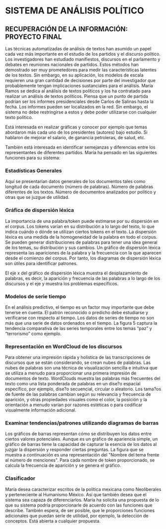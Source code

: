 # SISTEMA DE ANÁLISIS POLÍTICO
## RECUPERACIÓN DE LA INFORMACIÓN: PROYECTO FINAL

 Las técnicas automatizadas de análisis de textos han asumido un papel cada vez más importante en el estudio de los partidos y el discurso político. Los investigadores han estudiado manifiestos, discursos en el parlamento y debates en reuniones nacionales de partidos. Estos métodos han demostrado ser muy prometedores para medir las características latentes de los textos. Sin embargo, en su aplicación, los modelos de escala requieren una gran cantidad de decisiones por parte del investigador que probablemente tengan implicaciones sustanciales para el análisis. María Ramos se dedica al análisis de textos políticos y los ha contratado para realizar un análisis de textos políticos. Piensa que un punto de partida podrían ser los informes presidenciales desde Carlos de Salinas hasta la fecha. Los informes pueden ser localizados en la red. Sin embargo, el sistema no debe restringirse a estos y debe poder utilizarse con cualquier texto político.
 
Está interesada en realizar gráficas y conocer por ejemplo que temas abordaron más cada uno de los presidentes (autores) bajo estudio. Si hablaron de mejorar el salario, de ganancia petroleras, de salud, etc.

También está interesada en identificar semejanzas y diferencias entre los representantes de diferentes partidos. 
María ha pensado en las siguientes funciones para su sistema:

### Estadísticas Generales
Aquí se presentarían datos generales de los documentos tales como longitud de cada documento (número de palabras). Número de palabras diferentes de los textos. Número de documentos analizados por político y otras que se juzgue de utilidad.

### Gráfica de dispersión léxica

La importancia de una palabra/token puede estimarse por su dispersión en el corpus. Los tokens varían en su distribución a lo largo del texto, lo que indica cuándo o dónde se utilizan ciertos tokens en el texto. La dispersión léxica es una medida de la homogeneidad de la palabra en todo el corpus. Se pueden generar distribuciones de palabras para tener una idea general de los temas, su distribución y sus cambios. Un gráfico de dispersión léxica representa las apariciones de la palabra y la frecuencia con la que aparecen desde el comienzo del corpus. Por tanto, los diagramas de dispersión léxica son útiles para identificar patrones.

El eje x del gráfico de dispersión léxica muestra el desplazamiento de palabras, es decir, la aparición y frecuencia de las palabras a lo largo de los discursos y el eje y muestra los problemas específicos.

### Modelos de serie tiempo
En el análisis predictivo, el tiempo es un factor muy importante que debe tenerse en cuenta. El patrón reconocido o predicho debe estudiarse y verificarse con respecto al tiempo. Los datos de series de tiempo no son más que una serie de datos ordenados en el tiempo. La figura 5 captura la tendencia comparativa de las series temporales entre los temas “paz” y “terrorismo” como ejemplo.

### Representación en WordCloud de los discursos
Para obtener una impresión rápida y holística de las transcripciones de discursos que se están considerando, se crean nubes de palabras. Las nubes de palabras son una técnica de visualización sencilla e intuitiva que se utiliza a menudo para proporcionar una primera impresión de documentos de texto. WordClouds muestra las palabras más frecuentes del texto como una lista ponderada de palabras en un dise?o espacial específico, por ejemplo, dise?o secuencial, circular o aleatorio. Los tama?os de fuente de las palabras cambian según su relevancia y frecuencia de aparición, y otras propiedades visuales como el color, la posición y la orientación a menudo varían por razones estéticas o para codificar visualmente información adicional.

### Examinar tendencias/patrones utilizando diagramas de barras
Los gráficos de barras representan cómo se distribuyen los datos entre ciertos valores potenciales. Aunque es un gráfico de apariencia simple, un gráfico de barras tiene la capacidad de capturar la esencia de los datos al juzgar la dispersión y responder ciertas preguntas. La figura que se muestra a continuación es una representación del "Nombre del tema frente al número de menciones". Para cada nombre de token proporcionado, se calcula la frecuencia de aparición y se genera el gráfico.

### Clasificador
María desea caracterizar escritos de la política mexicana como Neoliberales y perteneciente al Humanismo México. Así que también desea que el sistema sea capaza de diferenciarlos. María ha solicita una propuesta de lo que su sistema podría proporcionarle de acuerdo con las funciones que describe. También espera, de ser posible, que le proporciones funciones adicionales que puedan serle de utilidad, por ejemplo, la detección de conceptos. Está abierta a cualquier propuesta.



